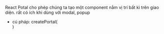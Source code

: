 React Potal cho phép chúng ta tạo một component nằm vị trí bất kì trên giao diện. rất có ích khi dùng với modal, popup

- cú pháp: createPortal(<div></div>)
